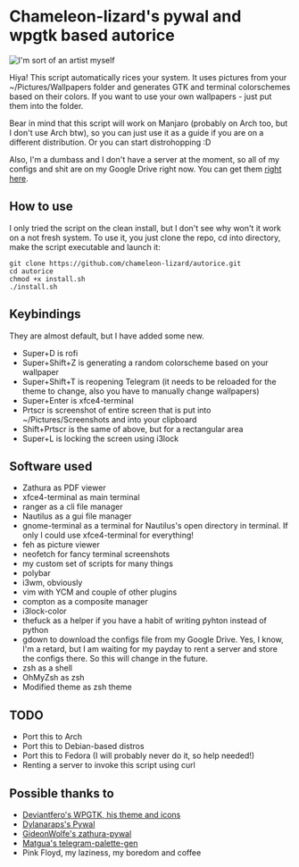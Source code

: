 # Chameleon-lizard's pywal and wpgtk based autorice

![I'm sort of an artist myself](https://i.imgur.com/K6uE9VH.png)

Hiya! This script automatically rices your system. It uses pictures from your ~/Pictures/Wallpapers
folder and generates GTK and terminal colorschemes based on their colors. If you want to use your own 
wallpapers - just put them into the folder.

Bear in mind that this script will work on Manjaro (probably on Arch too, but I don't use Arch btw), so you can just use it as a guide if you are on a different distribution. Or you can start distrohopping :D

Also, I'm a dumbass and I don't have a server at the moment, so all of my configs and shit are on my Google Drive right now. You can get them [right here](https://drive.google.com/open?id=19gQIvEunn79ID0_Vu6YJpbh4Nm0TBhVt).

## How to use
I only tried the script on the clean install, but I don't see why won't it work on a not fresh system. To use it, you just clone the repo, cd into directory, make the script executable and launch it:
```
git clone https://github.com/chameleon-lizard/autorice.git
cd autorice
chmod +x install.sh
./install.sh
```

## Keybindings

They are almost default, but I have added some new.
- Super+D is rofi
- Super+Shift+Z is generating a random colorscheme based on your wallpaper
- Super+Shift+T is reopening Telegram (it needs to be reloaded for the theme to change, also you have to manually change wallpapers)
- Super+Enter is xfce4-terminal
- Prtscr is screenshot of entire screen that is put into ~/Pictures/Screenshots and into your clipboard
- Shift+Prtscr is the same of above, but for a rectangular area
- Super+L is locking the screen using i3lock

## Software used
- Zathura as PDF viewer
- xfce4-terminal as main terminal
- ranger as a cli file manager
- Nautilus as a gui file manager
- gnome-terminal as a terminal for Nautilus's open directory in terminal. If only I could use xfce4-terminal for everything!
- feh as picture viewer
- neofetch for fancy terminal screenshots
- my custom set of scripts for many things
- polybar
- i3wm, obviously
- vim with YCM and couple of other plugins
- compton as a composite manager
- i3lock-color
- thefuck as a helper if you have a habit of writing pyhton instead of python
- gdown to download the configs file from my Google Drive. Yes, I know, I'm a retard, but I am waiting for my payday to rent a server and store the configs there. So this will change in the future.
- zsh as a shell
- OhMyZsh as zsh
- Modified theme as zsh theme

## TODO
- Port this to Arch
- Port this to Debian-based distros
- Port this to Fedora (I will probably never do it, so help needed!)
- Renting a server to invoke this script using curl

## Possible thanks to
- [Deviantfero's WPGTK, his theme and icons](https://github.com/deviantfero/wpgtk)
- [Dylanaraps's Pywal](https://github.com/dylanaraps/pywal)
- [GideonWolfe's zathura-pywal](https://github.com/GideonWolfe/Zathura-Pywal)
- [Matgua's telegram-palette-gen](https://github.com/matgua/telegram-palette-gen)
- Pink Floyd, my laziness, my boredom and coffee